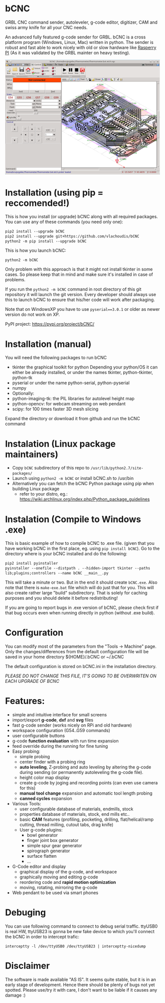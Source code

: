 bCNC
====

GRBL CNC command sender, autoleveler, g-code editor, digitizer, CAM
and swiss army knife for all your CNC needs.

An advanced fully featured g-code sender for GRBL. bCNC is a cross platform program (Windows, Linux, Mac) written in python. The sender is robust and fast able to work nicely with old or slow hardware like [Rasperry PI](http://www.openbuilds.com/threads/bcnc-and-the-raspberry-pi.3038/) (As it was validated by the GRBL mainter on heavy testing).

![bCNC screenshot](https://raw.githubusercontent.com/vlachoudis/bCNC/doc/Screenshots/bCNC.png)

# Installation (using pip = reccomended!)
This is how you install (or upgrade) bCNC along with all required packages.
You can use any of these commands (you need only one):

    pip2 install --upgrade bCNC
    pip2 install --upgrade git+https://github.com/vlachoudis/bCNC
    python2 -m pip install --upgrade bCNC

This is how you launch bCNC:

    python2 -m bCNC

Only problem with this approach is that it might not install tkinter in some cases.
So please keep that in mind and make sure it's installed in case of problems.

If you run the `python2 -m bCNC` command in root directory of this git repository it will launch the git version.
Every developer should always use this to launch bCNC to ensure that his/her code will work after packaging.

Note that on WindowsXP you have to use `pyserial==3.0.1` or older as newer version do not work on XP.

PyPI project: https://pypi.org/project/bCNC/

# Installation (manual)
You will need the following packages to run bCNC
- tkinter the graphical toolkit for python
  Depending your python/OS it can either be already installed,
  or under the names tkinter, python-tkinter, python-tk
- pyserial or under the name python-serial, python-pyserial
- numpy
- Optionally:
- python-imaging-tk: the PIL libraries for autolevel height map
- python-opencv: for webcam streaming on web pendant
- scipy: for 100 times faster 3D mesh slicing

Expand the directory or download it from github
and run the bCNC command

# Instalation (Linux package maintainers)
- Copy `bCNC` subdirectory of this repo to `/usr/lib/python2.7/site-packages/`
- Launch using `python2 -m bCNC` or install bCNC.sh to /usr/bin
- Alternatively you can fetch the bCNC Python package using pip when building Linux package
  - refer to your distro, eg.: https://wiki.archlinux.org/index.php/Python_package_guidelines

# Instalation (Compile to Windows .exe)

This is basic example of how to compile bCNC to .exe file.
(given that you have working bCNC in the first place, eg. using `pip install bCNC`).
Go to the directory where is your bCNC installed and do the following:

    pip2 install pyinstaller
    pyinstaller --onefile --distpath . --hidden-import tkinter --paths lib;plugins;controllers --name bCNC __main__.py

This will take a minute or two. But in the end it should create `bCNC.exe`.
Also note that there is `make-exe.bat` file which will do just that for you.
This will also create rather large "build" subdirectory.
That is solely for caching purposes and you should delete it before redistributing!

If you are going to report bugs in .exe version of bCNC,
please check first if that bug occurs even when running directly in python (without .exe build).

# Configuration
You can modify most of the parameters from the "Tools -> Machine"
page. Only the changes/differences from the default configuration
file will be saved in your home directory ${HOME}/.bCNC  or ~/.bCNC

The default configuration is stored on bCNC.ini in the
installation directory.

*PLEASE DO NOT CHANGE THIS FILE, IT'S GOING TO BE OVERWRITEN ON EACH UPGRADE OF BCNC*

# Features:
- simple and intuitive interface for small screens
- import/export **g-code**, **dxf** and **svg** files
- fast g-code sender (works nicely on RPi and old hardware)
- workspace configuration (G54..G59 commands)
- user configurable buttons
- g-code **function evaluation** with run time expansion
- feed override during the running for fine tuning
- Easy probing:
  - simple probing
  - center finder with a probing ring
  - **auto leveling**, Z-probing and auto leveling by altering the g-code during
    sending (or permanently autoleveling the g-code file).
  - height color map display
  - create g-code by joging and recording points (can even use camera for this)
  - **manual tool change** expansion and automatic tool length probing
  - **canned cycles** expansion
- Various Tools:
  - user configurable database of materials, endmills, stock
  - properties database of materials, stock, end mills etc..
  - basic **CAM** features (profiling, pocketing, drilling, flat/helical/ramp cutting, thread milling, cutout tabs, drag knife)
  - User g-code plugins:
    - bowl generator
    - finger joint box generator
    - simple spur gear generator
    - spirograph generator
    - surface flatten
    - ...
- G-Code editor and display
    - graphical display of the g-code, and workspace
    - graphically moving and editing g-code
    - reordering code and **rapid motion optimization**
    - moving, rotating, mirroring the g-code
- Web pendant to be used via smart phones

# Debuging
You can use following command to connect to debug serial traffic.
ttyUSB0 is real HW, ttyUSB23 is gonna be new fake device to which you'll connect the bCNC in order to intercept trafic:

    interceptty -l /dev/ttyUSB0 /dev/ttyUSB23 | interceptty-nicedump

# Disclaimer
  The software is made available "AS IS". It seems quite stable, but it is in
  an early stage of development.  Hence there should be plenty of bugs not yet
  spotted. Please use/try it with care, I don't want to be liable if it causes
  any damage :)
